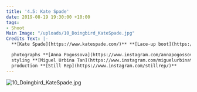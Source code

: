 ```yaml
---
title: '4.5: Kate Spade'
date: 2019-08-19 19:30:00 +10:00
tags:
- Shoot
Main Image: "/uploads/10_Doingbird_KateSpade.jpg"
Credits Text: |-
  **[Kate Spade](https://www.katespade.com/)** **[Lace-up boot](https://www.katespade.com/products/lake-lace-up-boots/S5481005S.html)** in marigold

  photographs **[Anna Pogossova](https://www.instagram.com/annapogossova/)** at **[B&A](https://www.instagram.com/barepsau/)**
  styling **[Miguel Urbina Tan](https://www.instagram.com/miguelurbinatan/)**
  production **[Still Rep](https://www.instagram.com/stillrep/)**
---
```


![10_Doingbird_KateSpade.jpg](/uploads/10_Doingbird_KateSpade.jpg)